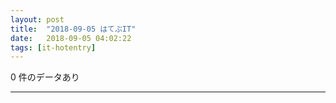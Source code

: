 ```yaml
---
layout: post
title:  "2018-09-05 はてぶIT"
date:   2018-09-05 04:02:22
tags: [it-hotentry]
---
```

0 件のデータあり

<hr>
